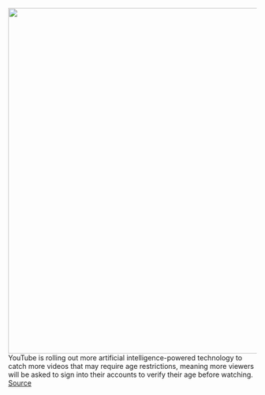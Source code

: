 <img src='https://cdn.vox-cdn.com/thumbor/9EAWXooabJdqg-dQioFt15UwM2M=/0x0:2040x1360/1200x800/filters:focal(857x517:1183x843)/cdn.vox-cdn.com/uploads/chorus_image/image/67449797/acastro_180322_1777_youtube_0001.0.jpg' width='700px' /><br/>
YouTube is rolling out more artificial intelligence-powered technology to catch more videos that may require age restrictions, meaning more viewers will be asked to sign into their accounts to verify their age before watching.
<a href='https://www.theverge.com/2020/9/22/21449717/youtube-age-restriction-machine-learning-rollout-kids-content-monetization-creators'> Source <a/>